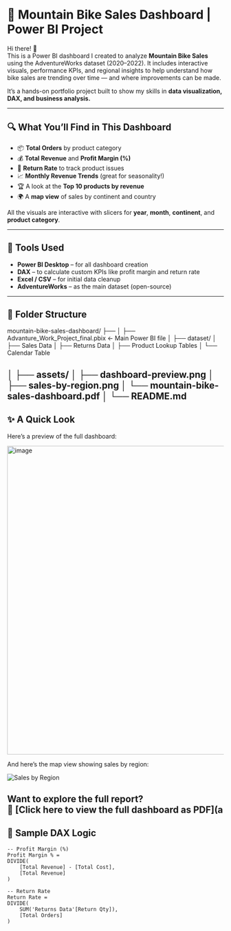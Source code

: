# 🚴 Mountain Bike Sales Dashboard | Power BI Project

Hi there! 👋  
This is a Power BI dashboard I created to analyze **Mountain Bike Sales** using the AdventureWorks dataset (2020–2022). It includes interactive visuals, performance KPIs, and regional insights to help understand how bike sales are trending over time — and where improvements can be made.

It’s a hands-on portfolio project built to show my skills in **data visualization, DAX, and business analysis.**

---

## 🔍 What You’ll Find in This Dashboard

- 📦 **Total Orders** by product category
- 💰 **Total Revenue** and **Profit Margin (%)**
- 🔁 **Return Rate** to track product issues
- 📈 **Monthly Revenue Trends** (great for seasonality!)
- 🏆 A look at the **Top 10 products by revenue**
- 🌍 A **map view** of sales by continent and country

All the visuals are interactive with slicers for **year**, **month**, **continent**, and **product category**.

---

## 🧰 Tools Used

- **Power BI Desktop** – for all dashboard creation
- **DAX** – to calculate custom KPIs like profit margin and return rate
- **Excel / CSV** – for initial data cleanup
- **AdventureWorks** – as the main dataset (open-source)

---

## 📁 Folder Structure

mountain-bike-sales-dashboard/
├── 
│ ├── Advanture_Work_Project_final.pbix ← Main Power BI file
│
├── dataset/
│ ├── Sales Data
│ ├── Returns Data
│ ├── Product Lookup Tables
│ └── Calendar Table

│
├── assets/
│ ├── dashboard-preview.png
│ ├── sales-by-region.png
│ └── mountain-bike-sales-dashboard.pdf
│
└── README.md
---

## ✨ A Quick Look

Here’s a preview of the full dashboard:

<img width="1257" height="717" alt="image" src="https://github.com/user-attachments/assets/b9a2c6fa-e895-4aad-a22c-f29a62330ff5" />

And here’s the map view showing sales by region:

![Sales by Region](assets/sales-by-region.png)

Want to explore the full report?  
📄 [Click here to view the full dashboard as PDF](a
---

## 🧮 Sample DAX Logic

```DAX
-- Profit Margin (%)
Profit Margin % = 
DIVIDE(
    [Total Revenue] - [Total Cost], 
    [Total Revenue]
)

-- Return Rate
Return Rate = 
DIVIDE(
    SUM('Returns Data'[Return Qty]), 
    [Total Orders]
)


